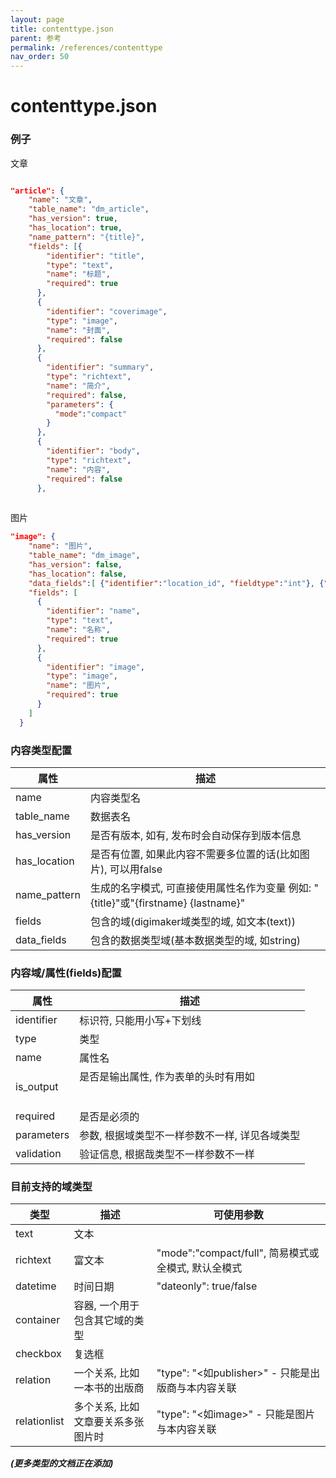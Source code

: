 ```yaml
---
layout: page
title: contenttype.json
parent: 参考
permalink: /references/contenttype
nav_order: 50
---
```


# contenttype.json

### 例子

文章
```json

"article": {
    "name": "文章",
    "table_name": "dm_article",
    "has_version": true,
    "has_location": true,
    "name_pattern": "{title}",
    "fields": [{
        "identifier": "title",
        "type": "text",
        "name": "标题",
        "required": true
      },     
      {
        "identifier": "coverimage",
        "type": "image",
        "name": "封面",
        "required": false
      },
      {
        "identifier": "summary",
        "type": "richtext",
        "name": "简介",
        "required": false,
        "parameters": {
          "mode":"compact"
        }
      },
      {
        "identifier": "body",
        "type": "richtext",
        "name": "内容",
        "required": false
      },
      
```
图片
```json
"image": {
    "name": "图片",
    "table_name": "dm_image",
    "has_version": false,
    "has_location": false,
    "data_fields":[ {"identifier":"location_id", "fieldtype":"int"}, {"identifier":"author", "fieldtype":"int"}, {"identifier":"published", "fieldtype":"int"}, {"identifier":"modified", "fieldtype":"int"}, {"identifier":"cuid", "fieldtype":"string"}],
    "fields": [
      {
        "identifier": "name",
        "type": "text",
        "name": "名称",
        "required": true
      },
      {
        "identifier": "image",
        "type": "image",
        "name": "图片",
        "required": true
      }
    ]
  }
```

### 内容类型配置

| 属性        | 描述           | 
| ------------- |-------------|
| name      | 内容类型名 | 
| table_name      | 数据表名      |  
| has_version | 是否有版本, 如有, 发布时会自动保存到版本信息      |   
| has_location | 是否有位置, 如果此内容不需要多位置的话(比如图片), 可以用false |
| name_pattern | 生成的名字模式, 可直接使用属性名作为变量 例如: "{title}"或"{firstname} {lastname}"|
| fields|包含的域(digimaker域类型的域, 如文本(text)) |
| data_fields|包含的数据类型域(基本数据类型的域, 如string)|

### 内容域/属性(fields)配置

| 属性        | 描述           | 
| ------------- |-------------|
| identifier      | 标识符, 只能用小写+下划线 | 
| type      | 类型      |  
| name | 属性名      |   
| is_output|是否是输出属性, 作为表单的头时有用如<h2>|
| required | 是否是必须的 |
| parameters | 参数, 根据域类型不一样参数不一样, 详见各域类型 |
| validation | 验证信息, 根据哉类型不一样参数不一样 |

### 目前支持的域类型
| 类型       | 描述           | 可使用参数 | 
| ------------- |-------------|-------|
| text      | 文本 | | 
| richtext      | 富文本 | "mode":"compact/full", 简易模式或全模式, 默认全模式 |
| datetime      | 时间日期 | "dateonly": true/false | 
| container      | 容器, 一个用于包含其它域的类型 | |
| checkbox      | 复选框 | |
| relation      | 一个关系, 比如一本书的出版商 | "type": "<如publisher>" - 只能是出版商与本内容关联 |
| relationlist  | 多个关系, 比如文章要关系多张图片时 | "type": "<如image>" - 只能是图片与本内容关联 |
***(更多类型的文档正在添加)***


